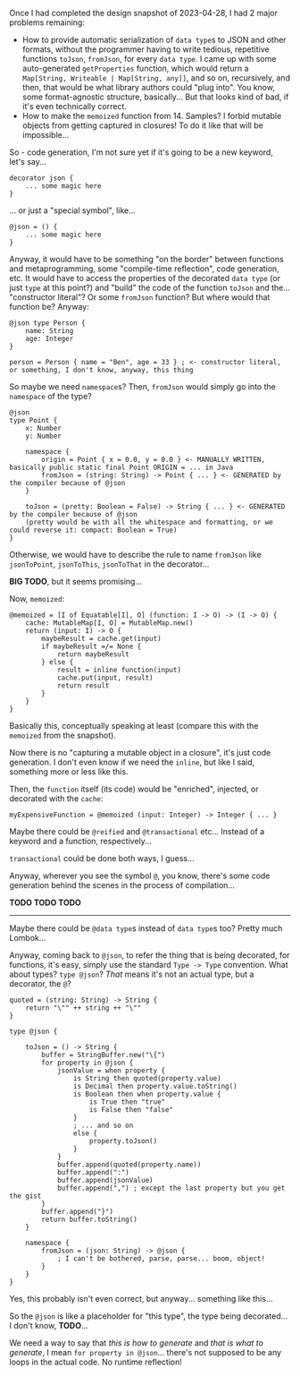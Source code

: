 Once I had completed the design snapshot of 2023-04-28, I had 2 major problems remaining:
- How to provide automatic serialization of `data type`s to JSON and other formats, without the programmer having to write
tedious, repetitive functions `toJson`, `fromJson`, for every `data type`. I came up with some auto-generated `getProperties`
function, which would return a `Map[String, Writeable | Map[String, any]]`, and so on, recursively, and then, that
would be what library authors could "plug into". You know, some format-agnostic structure, basically... But that looks
kind of bad, if it's even technically correct.
- How to make the `memoized` function from 14. Samples? I forbid mutable objects from getting captured in closures!
To do it like that will be impossible...

So - code generation, I'm not sure yet if it's going to be a new keyword, let's say...

```
decorator json {
    ... some magic here
}
```

... or just a "special symbol", like...

```
@json = () {
    ... some magic here
}
```

Anyway, it would have to be something "on the border" between functions and metaprogramming, some "compile-time reflection", code generation, etc.
It would have to access the properties of the decorated `data type` (or just `type` at this point?) and "build"
the code of the function `toJson` and the... "constructor literal"? Or some `fromJson` function?
But where would that function be? Anyway:

```
@json type Person {
    name: String
    age: Integer
}

person = Person { name = "Ben", age = 33 } ; <- constructor literal, or something, I don't know, anyway, this thing
```

So maybe we need `namespace`s? Then, `fromJson` would simply go into the `namespace` of the type?

```
@json
type Point {
    x: Number
    y: Number
    
    namespace {
        origin = Point { x = 0.0, y = 0.0 } <- MANUALLY WRITTEN, basically public static final Point ORIGIN = ... in Java
        fromJson = (string: String) -> Point { ... } <- GENERATED by the compiler because of @json
    }
    
    toJson = (pretty: Boolean = False) -> String { ... } <- GENERATED by the compiler because of @json
    (pretty would be with all the whitespace and formatting, or we could reverse it: compact: Boolean = True)
}
```

Otherwise, we would have to describe the rule to name `fromJson` like `jsonToPoint`, `jsonToThis`, `jsonToThat` in the decorator...

**BIG TODO**, but it seems promising...

Now, `memoized`:

```
@memoized = [I of Equatable[I], O] (function: I -> O) -> (I -> O) {
    cache: MutableMap[I, O] = MutableMap.new()
    return (input: I) -> O {
        maybeResult = cache.get(input)
        if maybeResult =/= None {
            return maybeResult
        } else {
            result = inline function(input)
            cache.put(input, result)
            return result
        }
    }
}
```

Basically this, conceptually speaking at least (compare this with the `memoized` from the snapshot).

Now there is no "capturing a mutable object in a closure", it's just code generation.
I don't even know if we need the `inline`, but like I said, something more or less like this.

Then, the `function` itself (its code) would be "enriched", injected, or decorated with the `cache`:

```
myExpensiveFunction = @memoized (input: Integer) -> Integer { ... }
```

Maybe there could be `@reified` and `@transactional` etc... Instead of a keyword and a function, respectively...

`transactional` could be done both ways, I guess...

Anyway, wherever you see the symbol `@`, you know, there's some code generation behind the scenes in the process of compilation...

**TODO TODO TODO**

-----

Maybe there could be `@data type`s instead of `data type`s too? Pretty much Lombok...

Anyway, coming back to `@json`, to refer the thing that is being decorated, for functions, it's easy,
simply use the standard `Type -> Type` convention. What about types? `type @json`?
_That_ means it's not an actual type, but a decorator, the `@`?

```
quoted = (string: String) -> String {
    return "\"" ++ string ++ "\""
}

type @json {

    toJson = () -> String {
        buffer = StringBuffer.new("\{")
        for property in @json {
            jsonValue = when property {
                is String then quoted(property.value)
                is Decimal then property.value.toString()
                is Boolean then when property.value {
                    is True then "true"
                    is False then "false"
                }
                ; ... and so on
                else {
                    property.toJson()
                }
            }
            buffer.append(quoted(property.name))
            buffer.append(":")
            buffer.append(jsonValue)
            buffer.append(",") ; except the last property but you get the gist
        }
        buffer.append("}")
        return buffer.toString()
    }
    
    namespace {
        fromJson = (json: String) -> @json {
            ; I can't be bothered, parse, parse... boom, object!
        }
    }
}
```

Yes, this probably isn't even correct, but anyway... something like this...

So the `@json` is like a placeholder for "this type", the type being decorated... I don't know, **TODO**...

We need a way to say that _this is how to generate_ and _that is what to generate_, I mean `for property in @json`...
there's not supposed to be any loops in the actual code. No runtime reflection!